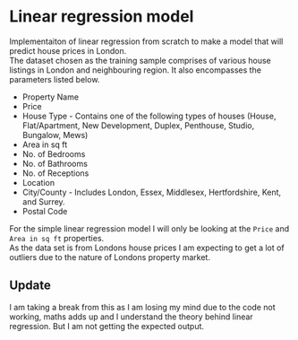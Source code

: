 # Linear regression model

Implementaiton of linear regression from scratch to make a model that will predict house prices in London.  
The dataset chosen as the training sample comprises of various house listings in London and neighbouring region. It also encompasses the parameters listed below.

- Property Name
- Price
- House Type - Contains one of the following types of houses (House, Flat/Apartment, New Development, Duplex, Penthouse, Studio, Bungalow, Mews)
- Area in sq ft
- No. of Bedrooms
- No. of Bathrooms
- No. of Receptions
- Location
- City/County - Includes London, Essex, Middlesex, Hertfordshire, Kent, and Surrey.
- Postal Code

For the simple linear regression model I will only be looking at the `Price` and `Area in sq ft` properties.  
As the data set is from Londons house prices I am expecting to get a lot of outliers due to the nature of Londons property market.

## Update
I am taking a break from this as I am losing my mind due to the code not working, maths adds up and I understand the theory behind linear regression.
But I am not getting the expected output.
